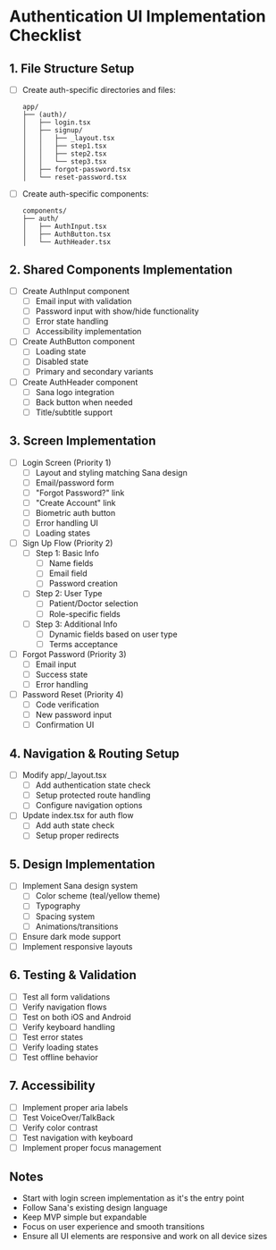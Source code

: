 # Authentication UI Implementation Checklist

## 1. File Structure Setup
- [ ] Create auth-specific directories and files:
  ```
  app/
  ├── (auth)/             
  │   ├── login.tsx      
  │   ├── signup/        
  │   │   ├── _layout.tsx   
  │   │   ├── step1.tsx     
  │   │   ├── step2.tsx     
  │   │   └── step3.tsx     
  │   ├── forgot-password.tsx
  │   └── reset-password.tsx
  ```
- [ ] Create auth-specific components:
  ```
  components/
  ├── auth/              
  │   ├── AuthInput.tsx    
  │   ├── AuthButton.tsx   
  │   └── AuthHeader.tsx   
  ```

## 2. Shared Components Implementation
- [ ] Create AuthInput component
  - [ ] Email input with validation
  - [ ] Password input with show/hide functionality
  - [ ] Error state handling
  - [ ] Accessibility implementation
- [ ] Create AuthButton component
  - [ ] Loading state
  - [ ] Disabled state
  - [ ] Primary and secondary variants
- [ ] Create AuthHeader component
  - [ ] Sana logo integration
  - [ ] Back button when needed
  - [ ] Title/subtitle support

## 3. Screen Implementation
- [ ] Login Screen (Priority 1)
  - [ ] Layout and styling matching Sana design
  - [ ] Email/password form
  - [ ] "Forgot Password?" link
  - [ ] "Create Account" link
  - [ ] Biometric auth button
  - [ ] Error handling UI
  - [ ] Loading states
  
- [ ] Sign Up Flow (Priority 2)
  - [ ] Step 1: Basic Info
    - [ ] Name fields
    - [ ] Email field
    - [ ] Password creation
  - [ ] Step 2: User Type
    - [ ] Patient/Doctor selection
    - [ ] Role-specific fields
  - [ ] Step 3: Additional Info
    - [ ] Dynamic fields based on user type
    - [ ] Terms acceptance
  
- [ ] Forgot Password (Priority 3)
  - [ ] Email input
  - [ ] Success state
  - [ ] Error handling
  
- [ ] Password Reset (Priority 4)
  - [ ] Code verification
  - [ ] New password input
  - [ ] Confirmation UI

## 4. Navigation & Routing Setup
- [ ] Modify app/_layout.tsx
  - [ ] Add authentication state check
  - [ ] Setup protected route handling
  - [ ] Configure navigation options
- [ ] Update index.tsx for auth flow
  - [ ] Add auth state check
  - [ ] Setup proper redirects

## 5. Design Implementation
- [ ] Implement Sana design system
  - [ ] Color scheme (teal/yellow theme)
  - [ ] Typography
  - [ ] Spacing system
  - [ ] Animations/transitions
- [ ] Ensure dark mode support
- [ ] Implement responsive layouts

## 6. Testing & Validation
- [ ] Test all form validations
- [ ] Verify navigation flows
- [ ] Test on both iOS and Android
- [ ] Verify keyboard handling
- [ ] Test error states
- [ ] Verify loading states
- [ ] Test offline behavior

## 7. Accessibility
- [ ] Implement proper aria labels
- [ ] Test VoiceOver/TalkBack
- [ ] Verify color contrast
- [ ] Test navigation with keyboard
- [ ] Implement proper focus management

## Notes
- Start with login screen implementation as it's the entry point
- Follow Sana's existing design language
- Keep MVP simple but expandable
- Focus on user experience and smooth transitions
- Ensure all UI elements are responsive and work on all device sizes 